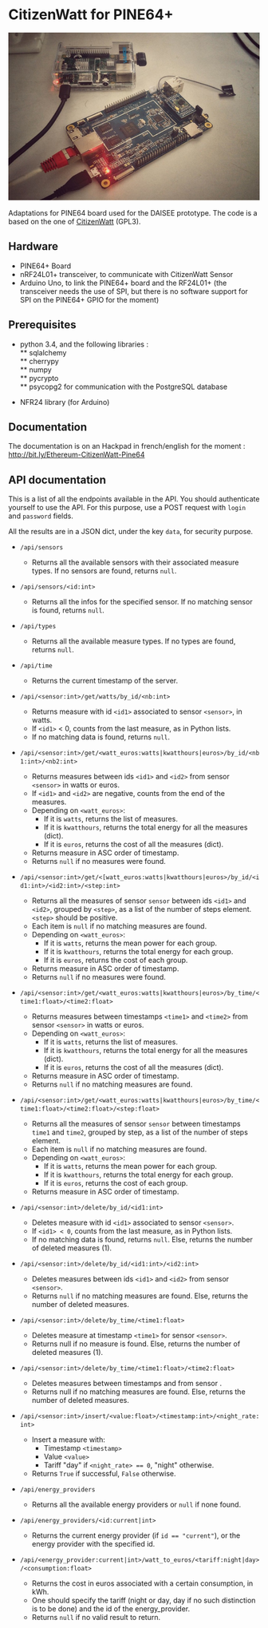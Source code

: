 # CitizenWatt for PINE64+
  
![PINE64+ board](/images/PINE64Board.jpeg)

Adaptations for PINE64 board used for the DAISEE prototype. The code is a based on the one of [CitizenWatt](https://github.com/CitoyensCapteurs/CitizenWatt-Base) (GPL3).

## Hardware

- PINE64+ Board
- nRF24L01+ transceiver, to communicate with CitizenWatt Sensor
- Arduino Uno, to link the PINE64+ board and the RF24L01+ (the transceiver needs the use of SPI, but there is no software support for SPI on the PINE64+ GPIO for the moment)


## Prerequisites

* python 3.4, and the following libraries :  
** sqlalchemy  
** cherrypy  
** numpy  
** pycrypto  
** psycopg2 for communication with the PostgreSQL database  

* NFR24 library (for Arduino)


## Documentation

The documentation is on an Hackpad in french/english for the moment : http://bit.ly/Ethereum-CitizenWatt-Pine64

## API documentation

This is a list of all the endpoints available in the API. You should authenticate yourself to use the API. For this purpose, use a POST request with `login` and `password` fields.

All the results are in a JSON dict, under the key `data`, for security purpose.

* `/api/sensors`
	* Returns all the available sensors with their associated measure types. If no sensors are found, returns `null`.

* `/api/sensors/<id:int>`
    * Returns all the infos for the specified sensor. If no matching sensor is found, returns `null`.

* `/api/types`
	* Returns all the available measure types. If no types are found, returns `null`.

* `/api/time`
    * Returns the current timestamp of the server.

* `/api/<sensor:int>/get/watts/by_id/<nb:int>`
    * Returns measure with id `<id1>` associated to sensor `<sensor>`, in watts.
    * If `<id1>` < 0, counts from the last measure, as in Python lists.
    * If no matching data is found, returns `null`.

* `/api/<sensor:int>/get/<watt_euros:watts|kwatthours|euros>/by_id/<nb1:int>/<nb2:int>`
    * Returns measures between ids `<id1>` and `<id2>` from sensor `<sensor>` in watts or euros.
    * If `<id1>` and `<id2>` are negative, counts from the end of the measures.
    * Depending on `<watt_euros>`:
        * If it is `watts`, returns the list of measures.
        * If it is `kwatthours`, returns the total energy for all the measures (dict).
        * If it is `euros`, returns the cost of all the measures (dict).
    * Returns measure in ASC order of timestamp.
    * Returns `null` if no measures were found.

* `/api/<sensor:int>/get/<[watt_euros:watts|kwatthours|euros>/by_id/<id1:int>/<id2:int>/<step:int>`
    * Returns all the measures of sensor `sensor` between ids `<id1>` and `<id2>`, grouped by `<step>`, as a list of the number of steps element.`<step>` should be positive.
    * Each item is `null` if no matching measures are found.
    * Depending on `<watt_euros>`:
        * If it is `watts`, returns the mean power for each group.
        * If it is `kwatthours`, returns the total energy for each group.
        * If it is `euros`, returns the cost of each group.
    * Returns measure in ASC order of timestamp.
    * Returns `null` if no measures were found.

* `/api/<sensor:int>/get/<watt_euros:watts|kwatthours|euros>/by_time/<time1:float>/<time2:float>`
    * Returns measures between timestamps `<time1>` and `<time2>` from sensor `<sensor>` in watts or euros.
    * Depending on `<watt_euros>`:
        * If it is `watts`, returns the list of measures.
        * If it is `kwatthours`, returns the total energy for all the measures (dict).
        * If it is `euros`, returns the cost of all the measures (dict).
    * Returns measure in ASC order of timestamp.
    * Returns `null` if no matching measures are found.

* `/api/<sensor:int>/get/<watt_euros:watts|kwatthours|euros>/by_time/<time1:float>/<time2:float>/<step:float>`
    * Returns all the measures of sensor `sensor` between timestamps `time1` and `time2`, grouped by step, as a list of the number of steps element.
    * Each item is `null` if no matching measures are found.
    * Depending on `<watt_euros>`:
        * If it is `watts`, returns the mean power for each group.
        * If it is `kwatthours`, returns the total energy for each group.
        * If it is `euros`, returns the cost of each group.
    * Returns measure in ASC order of timestamp.

* `/api/<sensor:int>/delete/by_id/<id1:int>`
    * Deletes measure with id `<id1>` associated to sensor `<sensor>`.
    * If `<id1> < 0`, counts from the last measure, as in Python lists.
    * If no matching data is found, returns `null`. Else, returns the number of deleted measures (1).

* `/api/<sensor:int>/delete/by_id/<id1:int>/<id2:int>`
    * Deletes measures between ids `<id1>` and `<id2>` from sensor `<sensor>`.
    * Returns `null` if no matching measures are found. Else, returns the number of deleted measures.

* `/api/<sensor:int>/delete/by_time/<time1:float>`
    * Deletes measure at timestamp `<time1>` for sensor `<sensor>`.
    * Returns null if no measure is found. Else, returns the number of deleted measures (1).

* `/api/<sensor:int>/delete/by_time/<time1:float>/<time2:float>`
    * Deletes measures between timestamps <time1> and <time2> from sensor <sensor>.
    * Returns null if no matching measures are found. Else, returns the number of deleted measures.

* `/api/<sensor:int>/insert/<value:float>/<timestamp:int>/<night_rate:int>`
    * Insert a measure with:
        * Timestamp `<timestamp>`
        * Value `<value>`
        * Tariff "day" if `<night_rate> == 0`, "night" otherwise.
    * Returns `True` if successful, `False` otherwise.

* `/api/energy_providers`
    * Returns all the available energy providers or `null` if none found.

* `/api/energy_providers/<id:current|int>`
    * Returns the current energy provider (if `id == "current"`), or the energy provider with the specified id.

* `/api/<energy_provider:current|int>/watt_to_euros/<tariff:night|day>/<consumption:float>`
    * Returns the cost in euros associated with a certain consumption, in kWh.
    * One should specify the tariff (night or day, day if no such distinction is to be done) and the id of the energy_provider.
    * Returns `null` if no valid result to return.
